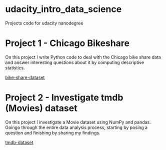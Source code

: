 # udacity_intro_data_science
Projects  code for udacity nanodegree

# Project 1 - Chicago Bikeshare
On this project I write Python code to deal with the Chicago bike share data and answer interesting questions about it by computing descriptive statistics.

[bike-share-dataset](https://s3.amazonaws.com/video.udacity-data.com/topher/2018/March/5ab9668a_chicago-bikeshare-us/chicago-bikeshare-us.zip)


# Project 2 - Investigate tmdb (Movies) dataset
On this project I investigate a Movie dataset using NumPy and pandas. Goingo through the entire data analysis process, starting by posing a question and finishing by sharing my findings.

[tmdb-dataset](https://d17h27t6h515a5.cloudfront.net/topher/2017/October/59dd1c4c_tmdb-movies/tmdb-movies.csv)
